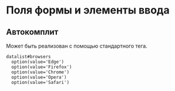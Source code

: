 # Поля формы и элементы ввода

## Автокомплит

Может быть реализован с помощью стандартного тега.

```pug
datalist#browsers
  option(value='Edge')
  option(value='Firefox')
  option(value='Chrome')
  option(value='Opera')
  option(value='Safari')
```



